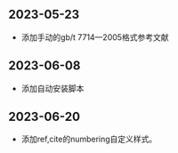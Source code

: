 ## 2023-05-23
- 添加手动的gb/t 7714—2005格式参考文献

## 2023-06-08 
- 添加自动安装脚本

## 2023-06-20
- 添加ref,cite的numbering自定义样式。
